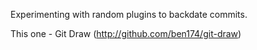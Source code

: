 Experimenting with random plugins to backdate commits. 

This one - Git Draw (http://github.com/ben174/git-draw)
